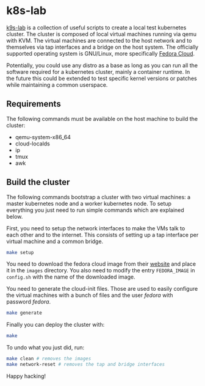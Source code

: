 # k8s-lab

[k9s-lab](https://github.com/San7o/kivebpf/tree/main/k8s-lab) is
a collection of useful scripts to create a local test kubernetes
cluster. The cluster is composed of local virtual machines running via
qemu with KVM. The virtual machines are connected to the host network
and to themselves via tap interfaces and a bridge on the host
system. The officially supported operating system is GNU/Linux, more
specifically [Fedora Cloud](https://fedoraproject.org/cloud/).

Potentially, you could use any distro as a base as long as you can run
all the software required for a kubernetes cluster, mainly a container
runtime. In the future this could be extended to test specific kernel
versions or patches while maintaining a common userspace.

## Requirements

The following commands must be available on the host machine to build
the cluster:

- qemu-system-x86_64
- cloud-localds
- ip
- tmux
- awk

## Build the cluster

The following commands bootstrap a cluster with two virtual machines:
a master kubernetes node and a worker kubernetes node. To setup
everything you just need to run simple commands which are explained
below.

First, you need to setup the network interfaces to make the VMs talk
to each other and to the internet. This consists of setting up a tap
interface per virtual machine and a common bridge.

```bash
make setup
```

You need to download the fedora cloud image from their
[website](https://fedoraproject.org/cloud/) and place it in the
`images` directory. You also need to modify the entry `FEDORA_IMAGE`
in `config.sh` with the name of the downloaded image.

You need to generate the cloud-init files. Those are used to easily
configure the virtual machines with a bunch of files and the user
*fedora* with password *fedora*.

```bash
make generate
```

Finally you can deploy the cluster with:

```bash
make
```

To undo what you just did, run:

```bash
make clean # removes the images
make network-reset # removes the tap and bridge interfaces
```

Happy hacking!
